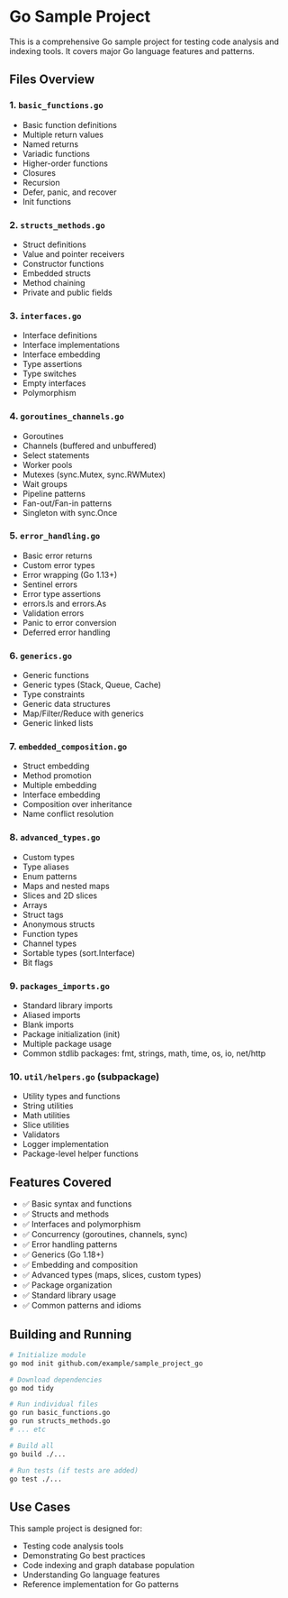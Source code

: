 # Go Sample Project

This is a comprehensive Go sample project for testing code analysis and indexing tools. It covers major Go language features and patterns.

## Files Overview

### 1. `basic_functions.go`
- Basic function definitions
- Multiple return values
- Named returns
- Variadic functions
- Higher-order functions
- Closures
- Recursion
- Defer, panic, and recover
- Init functions

### 2. `structs_methods.go`
- Struct definitions
- Value and pointer receivers
- Constructor functions
- Embedded structs
- Method chaining
- Private and public fields

### 3. `interfaces.go`
- Interface definitions
- Interface implementations
- Interface embedding
- Type assertions
- Type switches
- Empty interfaces
- Polymorphism

### 4. `goroutines_channels.go`
- Goroutines
- Channels (buffered and unbuffered)
- Select statements
- Worker pools
- Mutexes (sync.Mutex, sync.RWMutex)
- Wait groups
- Pipeline patterns
- Fan-out/Fan-in patterns
- Singleton with sync.Once

### 5. `error_handling.go`
- Basic error returns
- Custom error types
- Error wrapping (Go 1.13+)
- Sentinel errors
- Error type assertions
- errors.Is and errors.As
- Validation errors
- Panic to error conversion
- Deferred error handling

### 6. `generics.go`
- Generic functions
- Generic types (Stack, Queue, Cache)
- Type constraints
- Generic data structures
- Map/Filter/Reduce with generics
- Generic linked lists

### 7. `embedded_composition.go`
- Struct embedding
- Method promotion
- Multiple embedding
- Interface embedding
- Composition over inheritance
- Name conflict resolution

### 8. `advanced_types.go`
- Custom types
- Type aliases
- Enum patterns
- Maps and nested maps
- Slices and 2D slices
- Arrays
- Struct tags
- Anonymous structs
- Function types
- Channel types
- Sortable types (sort.Interface)
- Bit flags

### 9. `packages_imports.go`
- Standard library imports
- Aliased imports
- Blank imports
- Package initialization (init)
- Multiple package usage
- Common stdlib packages: fmt, strings, math, time, os, io, net/http

### 10. `util/helpers.go` (subpackage)
- Utility types and functions
- String utilities
- Math utilities
- Slice utilities
- Validators
- Logger implementation
- Package-level helper functions

## Features Covered

- ✅ Basic syntax and functions
- ✅ Structs and methods
- ✅ Interfaces and polymorphism
- ✅ Concurrency (goroutines, channels, sync)
- ✅ Error handling patterns
- ✅ Generics (Go 1.18+)
- ✅ Embedding and composition
- ✅ Advanced types (maps, slices, custom types)
- ✅ Package organization
- ✅ Standard library usage
- ✅ Common patterns and idioms

## Building and Running

```bash
# Initialize module
go mod init github.com/example/sample_project_go

# Download dependencies
go mod tidy

# Run individual files
go run basic_functions.go
go run structs_methods.go
# ... etc

# Build all
go build ./...

# Run tests (if tests are added)
go test ./...
```

## Use Cases

This sample project is designed for:
- Testing code analysis tools
- Demonstrating Go best practices
- Code indexing and graph database population
- Understanding Go language features
- Reference implementation for Go patterns

